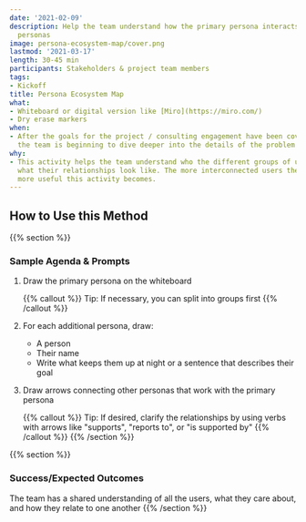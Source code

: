 ```yaml
---
date: '2021-02-09'
description: Help the team understand how the primary persona interacts with all other
  personas
image: persona-ecosystem-map/cover.png
lastmod: '2021-03-17'
length: 30-45 min
participants: Stakeholders & project team members
tags:
- Kickoff
title: Persona Ecosystem Map
what:
- Whiteboard or digital version like [Miro](https://miro.com/)
- Dry erase markers
when:
- After the goals for the project / consulting engagement have been covered, when
  the team is beginning to dive deeper into the details of the problem space
why:
- This activity helps the team understand who the different groups of users are and
  what their relationships look like. The more interconnected users there are, the
  more useful this activity becomes.
---
```


## How to Use this Method
{{% section %}}
### Sample Agenda & Prompts
1. Draw the primary persona on the whiteboard

   {{% callout %}}
   Tip: If necessary, you can split into groups first
   {{% /callout %}}
1. For each additional persona, draw:
   - A person
   - Their name
   - Write what keeps them up at night or a sentence that describes their goal

1. Draw arrows connecting other personas that work with the primary persona

   {{% callout %}}
   Tip: If desired, clarify the relationships by using verbs with arrows like "supports", "reports to", or "is supported by"
   {{% /callout %}}
{{% /section %}}

{{% section %}}
  ### Success/Expected Outcomes
  The team has a shared understanding of all the users, what they care about, and how they relate to one another
{{% /section %}}

